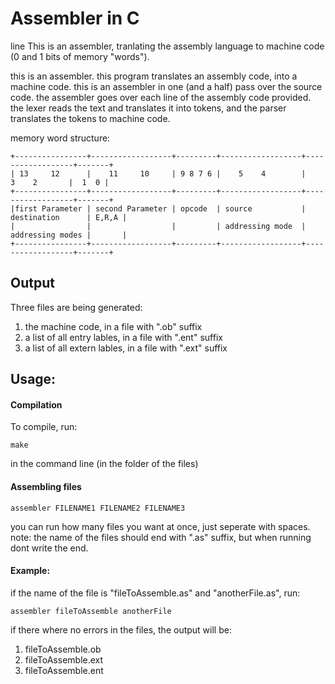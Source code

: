 <h1>Assembler in C</h1>
line
This is an assembler, tranlating the assembly language to machine code (0 and 1 bits of memory "words").

this is an assembler. this program translates an assembly code, into a machine code.
this is an assembler in one (and a half) pass over the source code.
the assembler goes over each line of the assembly code provided.
the lexer reads the text and translates it into tokens, and the parser translates the
tokens to machine code.

memory word structure:
```
+----------------+------------------+---------+------------------+------------------+-------+
| 13     12      |    11     10     | 9 8 7 6 |    5    4        |     3    2       |  1  0 |
+----------------+------------------+---------+------------------+------------------+-------+
|first Parameter | second Parameter | opcode  | source           | destination      | E,R,A |
|                |                  |         | addressing mode  | addressing modes |       |
+----------------+------------------+---------+------------------+------------------+-------+
```
<h2>Output</h2>

Three files are being generated:
1. the machine code, in a file with ".ob" suffix
2. a list of all entry lables, in a file with ".ent" suffix
3. a list of all extern lables, in a file with ".ext" suffix


<h2>Usage:</h2>

<h4>Compilation</h4>
To compile, run:

```
make
```


in the command line (in the folder of the files)

<h4>Assembling files</h4>

```
assembler FILENAME1 FILENAME2 FILENAME3
```

you can run how many files you want at once, just seperate with spaces. 
note:
the name of the files should end with ".as" suffix, but when running dont write the end. 

<h4>Example:</h4>
if the name of the file is "fileToAssemble.as" and "anotherFile.as", run:

```
assembler fileToAssemble anotherFile
```

if there where no errors in the files, the output will be:
1. fileToAssemble.ob
2. fileToAssemble.ext
3. fileToAssemble.ent
